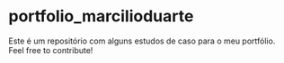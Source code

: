 # portfolio_marcilioduarte

Este é um repositório com alguns estudos de caso para o meu portfólio. 
Feel free to contribute!
